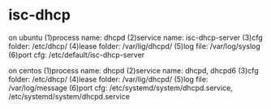 # isc-dhcp

on ubuntu
(1)process name: dhcpd
(2)service name: isc-dhcp-server
(3)cfg folder: /etc/dhcp/
(4)lease folder: /var/lig/dhcpd/
(5)log file: /var/log/syslog
(6)port cfg: /etc/default/isc-dhcp-server


on centos
(1)process name: dhcpd
(2)service name: dhcpd, dhcpd6
(3)cfg folder: /etc/dhcp/
(4)lease folder: /var/lig/dhcpd/
(5)log file: /var/log/message
(6)port cfg: /etc/systemd/system/dhcpd.service, /etc/systemd/system/dhcpd.service
